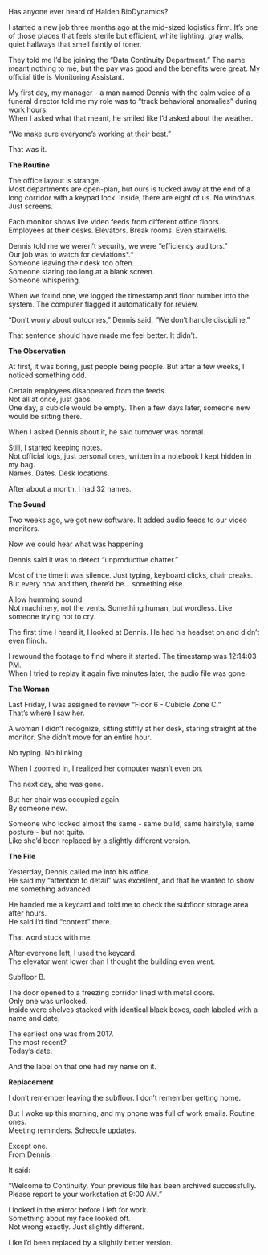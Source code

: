 Has anyone ever heard of Halden BioDynamics?

I started a new job three months ago at the mid-sized logistics firm. It’s one of those places that feels sterile but efficient, white lighting, gray walls, quiet hallways that smell faintly of toner.

They told me I’d be joining the “Data Continuity Department.” The name meant nothing to me, but the pay was good and the benefits were great. My official title is Monitoring Assistant.

My first day, my manager - a man named Dennis with the calm voice of a funeral director told me my role was to “track behavioral anomalies” during work hours.  
When I asked what that meant, he smiled like I’d asked about the weather.

“We make sure everyone’s working at their best.”

That was it.

**The Routine**

The office layout is strange.  
Most departments are open-plan, but ours is tucked away at the end of a long corridor with a keypad lock. Inside, there are eight of us. No windows. Just screens.

Each monitor shows live video feeds from different office floors.  
Employees at their desks. Elevators. Break rooms. Even stairwells.

Dennis told me we weren’t security, we were “efficiency auditors.”  
Our job was to watch for deviations*.*  
Someone leaving their desk too often.  
Someone staring too long at a blank screen.  
Someone whispering.

When we found one, we logged the timestamp and floor number into the system. The computer flagged it automatically for review.

“Don’t worry about outcomes,” Dennis said. “We don’t handle discipline.”

That sentence should have made me feel better. It didn’t.

**The Observation**

At first, it was boring, just people being people. But after a few weeks, I noticed something odd.

Certain employees disappeared from the feeds.  
Not all at once, just gaps.  
One day, a cubicle would be empty. Then a few days later, someone new would be sitting there.

When I asked Dennis about it, he said turnover was normal.

Still, I started keeping notes.  
Not official logs, just personal ones, written in a notebook I kept hidden in my bag.  
Names. Dates. Desk locations.

After about a month, I had 32 names.

**The Sound**

Two weeks ago, we got new software. It added audio feeds to our video monitors.

Now we could hear what was happening.

Dennis said it was to detect “unproductive chatter.”

Most of the time it was silence. Just typing, keyboard clicks, chair creaks.  
But every now and then, there’d be… something else.

A low humming sound.  
Not machinery, not the vents. Something human, but wordless. Like someone trying not to cry.

The first time I heard it, I looked at Dennis. He had his headset on and didn’t even flinch.

I rewound the footage to find where it started. The timestamp was 12:14:03 PM.  
When I tried to replay it again five minutes later, the audio file was gone.

**The Woman**

Last Friday, I was assigned to review “Floor 6 - Cubicle Zone C.”  
That’s where I saw her.

A woman I didn’t recognize, sitting stiffly at her desk, staring straight at the monitor. She didn’t move for an entire hour.

No typing. No blinking.

When I zoomed in, I realized her computer wasn’t even on.

The next day, she was gone.

But her chair was occupied again.  
By someone new.

Someone who looked almost the same - same build, same hairstyle, same posture - but not quite.  
Like she’d been replaced by a slightly different version.

**The File**

Yesterday, Dennis called me into his office.  
He said my “attention to detail” was excellent, and that he wanted to show me something advanced.

He handed me a keycard and told me to check the subfloor storage area after hours.  
He said I’d find “context” there.

That word stuck with me.

After everyone left, I used the keycard.  
The elevator went lower than I thought the building even went.

Subfloor B.

The door opened to a freezing corridor lined with metal doors.  
Only one was unlocked.  
Inside were shelves stacked with identical black boxes, each labeled with a name and date.

The earliest one was from 2017.  
The most recent?  
Today’s date.

And the label on that one had my name on it.

**Replacement**

I don’t remember leaving the subfloor. I don’t remember getting home.

But I woke up this morning, and my phone was full of work emails. Routine ones.  
Meeting reminders. Schedule updates.

Except one.  
From Dennis.

It said:

“Welcome to Continuity. Your previous file has been archived successfully.  
Please report to your workstation at 9:00 AM.”

I looked in the mirror before I left for work.  
Something about my face looked off.  
Not wrong exactly. Just slightly different.

Like I’d been replaced by a slightly better version.